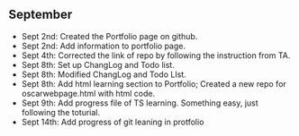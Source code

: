 ## September
* Sept 2nd: Created the Portfolio page on github.
* Sept 2nd: Add information to portfolio page.
* Sept 4th: Corrected the link of repo by following the instruction from TA.
* Sept 8th: Set up ChangLog and Todo list.
* Sept 8th: Modified ChangLog and Todo LIst.
* Sept 8th: Add html learning section to Portfolio; Created a new repo for oscarwebpage.html with html code.
* Sept 9th: Add progress file of TS learning. Something easy, just following the toturial.
* Sept 14th: Add progress of git leaning in protfolio
